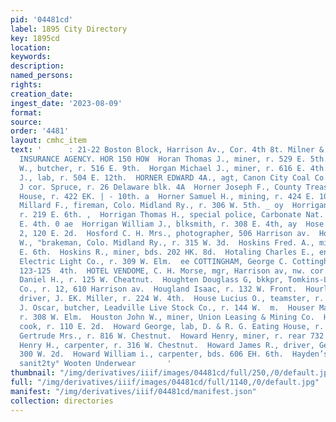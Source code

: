 ```yaml
---
pid: '04481cd'
label: 1895 City Directory
key: 1895cd
location: 
keywords: 
description: 
named_persons: 
rights: 
creation_date: 
ingest_date: '2023-08-09'
format: 
source: 
order: '4481'
layout: cmhc_item
text: '      : 21-22 Boston Block, Harrison Av., Cor. 4th 8t. Milner & Hurd, PIONEER
  INSURANCE AGENCY. HOR 150 HOW  Horan Thomas J., miner, r. 529 E. 5th.  Hord James
  W., butcher, r. 516 E. 9th.  Horgan Michael J., miner, r. 616 E. 4th.  Horkan Dominick
  J., lab, r. 504 E. 12th.  HORNER EDWARD 4A., agt, Canon City Coal Co., Chestnut,
  J cor. Spruce, r. 26 Delaware blk. 4A  Horner Joseph F., County Treasurer, Court
  House, r. 422 EK. | - 10th. a  Horner Samuel H., mining, r. 424 E. 10th. .  Horrell
  Millard F., fireman, Colo. Midland Ry., r. 306 W. 5th. _ oy  Horrigan Peter, miner,
  r. 219 E. 6th. ,  Horrigan Thomas H., special police, Carbonate Nat. Bank, r. 308
  E. 4th. 0 ae  Horrigan William J., blksmith, r. 308 E. 4th, ay  Hose Company No.
  2, 120 E. 2d.  Hosford C. H. Mrs., photographer, 506 Harrison av.  Hosford Lloyd
  W., "brakeman, Colo. Midland Ry., r. 315 W. 3d.  Hoskins Fred. A., miner, bds. 422
  E. 6th.  Hoskins R., miner, bds. 202 HK. 8d.  Hotaling Charles E., engineer, Citizens’
  Electric Light Co., r. 309 W. Elm.  ee COTTINGHAM, George C. Cottingham, propr,
  123-125  4th.  HOTEL VENDOME, C. H. Morse, mgr, Harrison av, nw. cor. 7th.  Houghton
  Daniel H., r. 125 W. Cheatnut.  Houghten Douglass G, bkkpr, Tomkins-LaSalle Hardware
  Co., r. 12, 610 Harrison av.  Hougland Isaac, r. 132 W. Front.  Hourling Fred.,
  driver, J. EK. Miller, r. 224 W. 4th.  House Lucius O., teamster, r. 214 EH. 10th.  Houser
  J. Oscar, butcher, Leadville Live Stock Co., r. 144 W.  m.  Houser Margaret Mrs.,
  r. 308 W. Elm.  Houston John W., miner, Union Leasing & Mining Co.  Howard Charles,
  cook, r. 110 E. 2d.  Howard George, lab, D. & R. G. Eating House, r. Depot.  Howard
  Gertrude Mrs., r. 816 W. Chestnut.  Howard Henry, miner, r. rear 732 E. 6th.  Howard
  Henry H., carpenter, r. 316 W. Chestnut.  Howard James R., driver, George Morrison,
  300 W. 2d.  Howard William i., carpenter, bds. 606 EH. 6th.  Hayden’s Clothing Store
  sanit2ty° Wooten Underwear       '
thumbnail: "/img/derivatives/iiif/images/04481cd/full/250,/0/default.jpg"
full: "/img/derivatives/iiif/images/04481cd/full/1140,/0/default.jpg"
manifest: "/img/derivatives/iiif/04481cd/manifest.json"
collection: directories
---
```

